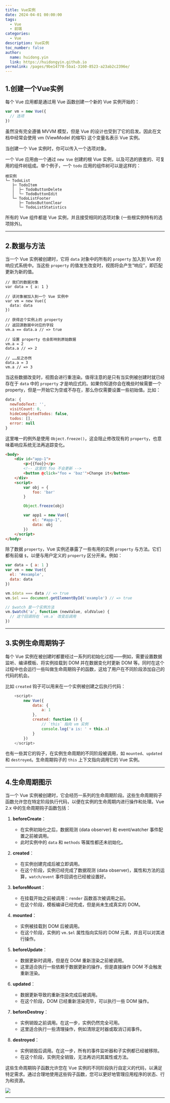```yaml
---
title: Vue实例
date: 2024-04-01 00:00:00
tags: 
  - Vue
  - 前端
categories: 
  - Vue
description: Vue实例
toc_number: false
author:
  name: huidong.yin
  link: https://huidongyin.github.io
permalink: /pages/9be14778-5ba1-3160-8523-a23ab2c2396e/
---
```


## 1.创建一个Vue实例

每个 Vue 应用都是通过用 Vue 函数创建一个新的 Vue 实例开始的：
```javascript
var vm = new Vue({
  // 选项
})
```
虽然没有完全遵循 MVVM 模型，但是 Vue 的设计也受到了它的启发。因此在文档中经常会使用 vm (ViewModel 的缩写) 这个变量名表示 Vue 实例。

当创建一个 Vue 实例时，你可以传入一个选项对象。

一个 Vue 应用由一个通过 `new Vue` 创建的根 Vue 实例，以及可选的嵌套的、可复用的组件树组成。举个例子，一个 `todo` 应用的组件树可以是这样的：

```text
根实例
└─ TodoList
   ├─ TodoItem
   │  ├─ TodoButtonDelete
   │  └─ TodoButtonEdit
   └─ TodoListFooter
      ├─ TodosButtonClear
      └─ TodoListStatistics
```
所有的 Vue 组件都是 Vue 实例，并且接受相同的选项对象 (一些根实例特有的选项除外)。

---

## 2.数据与方法

当一个 Vue 实例被创建时，它将 `data` 对象中的所有的 `property` 加入到 Vue 的响应式系统中。当这些 `property` 的值发生改变时，视图将会产生“响应”，即匹配更新为新的值。

```text
// 我们的数据对象
var data = { a: 1 }

// 该对象被加入到一个 Vue 实例中
var vm = new Vue({
  data: data
})

// 获得这个实例上的 property
// 返回源数据中对应的字段
vm.a == data.a // => true

// 设置 property 也会影响到原始数据
vm.a = 2
data.a // => 2

// ……反之亦然
data.a = 3
vm.a // => 3
```
当这些数据改变时，视图会进行重渲染。值得注意的是只有当实例被创建时就已经存在于 `data` 中的 `property` 才是响应式的。如果你知道你会在晚些时候需要一个 property，但是一开始它为空或不存在，那么你仅需要设置一些初始值。比如：

```javascript
data: {
  newTodoText: '',
  visitCount: 0,
  hideCompletedTodos: false,
  todos: [],
  error: null
}
```
这里唯一的例外是使用 `Object.freeze()`，这会阻止修改现有的 `property`，也意味着响应系统无法再追踪变化。

```html
<body>
    <div id="app-1">
        <p>{{foo}}</p>
        <!-- 这里的 foo 不会更新 -->
        <button @click="foo = 'baz'">Change it</button>
    </div>
    <script>
        var obj = {
            foo: 'bar'
        }

        Object.freeze(obj)

        var app1 = new Vue({
            el: "#app-1",
            data: obj
        })
    </script>
</body>
```
除了数据 `property`，Vue 实例还暴露了一些有用的实例 `property` 与方法。它们都有前缀 `$`，以便与用户定义的 `property` 区分开来。例如：
```javascript
var data = { a: 1 }
var vm = new Vue({
  el: '#example',
  data: data
})

vm.$data === data // => true
vm.$el === document.getElementById('example') // => true

// $watch 是一个实例方法
vm.$watch('a', function (newValue, oldValue) {
  // 这个回调将在 `vm.a` 改变后调用
})
```

---

## 3.实例生命周期钩子

每个 Vue 实例在被创建时都要经过一系列的初始化过程——例如，需要设置数据监听、编译模板、将实例挂载到 DOM 并在数据变化时更新 DOM 等。同时在这个过程中也会运行一些叫做生命周期钩子的函数，这给了用户在不同阶段添加自己的代码的机会。

比如 `created` 钩子可以用来在一个实例被创建之后执行代码：

```javascript
    <script>
        new Vue({
            data: {
                a: 1
            },
            created: function () {
                // `this` 指向 vm 实例
                console.log('a is: ' + this.a)
            }
        })
    </script>
```
也有一些其它的钩子，在实例生命周期的不同阶段被调用，如 `mounted`、`updated` 和 `destroyed`。生命周期钩子的 `this` 上下文指向调用它的 Vue 实例。

---

## 4.生命周期图示

当一个 Vue 实例被创建时，它会经历一系列的生命周期阶段。这些生命周期钩子函数允许您在特定阶段执行代码，以便在实例的生命周期内进行操作和处理。Vue 2.x 中的生命周期钩子函数包括：

1. **beforeCreate**：
    - 在实例初始化之后，数据观测 (data observer) 和 event/watcher 事件配置之前被调用。
    - 此时实例中的 `data` 和 `methods` 等属性都还未初始化。

2. **created**：
    - 在实例创建完成后被立即调用。
    - 在这个阶段，实例已经完成了数据观测 (data observer)，属性和方法的运算，`watch/event` 事件回调也已经被设置好。

3. **beforeMount**：
    - 在挂载开始之前被调用：`render` 函数首次被调用之前。
    - 在这个阶段，模板编译已经完成，但是尚未生成真实的 DOM。

4. **mounted**：
    - 实例被挂载到 DOM 后被调用。
    - 在这个阶段，实例的 `vm.$el` 属性指向实际的 DOM 元素，并且可以对其进行操作。

5. **beforeUpdate**：
    - 数据更新时调用，但是在 DOM 重新渲染之前被调用。
    - 这里适合执行一些依赖于数据更新的操作，但是直接操作 DOM 不会触发重新渲染。

6. **updated**：
    - 数据更新导致的重新渲染完成后被调用。
    - 在这个阶段，DOM 已经重新渲染完毕，可以执行一些 DOM 操作。

7. **beforeDestroy**：
    - 实例销毁之前调用。在这一步，实例仍然完全可用。
    - 这里适合执行一些清理操作，例如清除定时器或取消订阅事件。

8. **destroyed**：
    - 实例销毁后调用。在这一步，所有的事件监听器和子实例都已经被移除。
    - 在这个阶段，实例完全销毁，无法再访问其属性或方法。

这些生命周期钩子函数允许您在 Vue 实例的不同阶段执行自定义的代码，以满足特定需求。通过合理地使用这些钩子函数，您可以更好地管理应用程序的状态、行为和资源。

![](https://raw.githubusercontent.com/huidongyin/DrawingBed/main/Vue/202404012025109.png)

---

